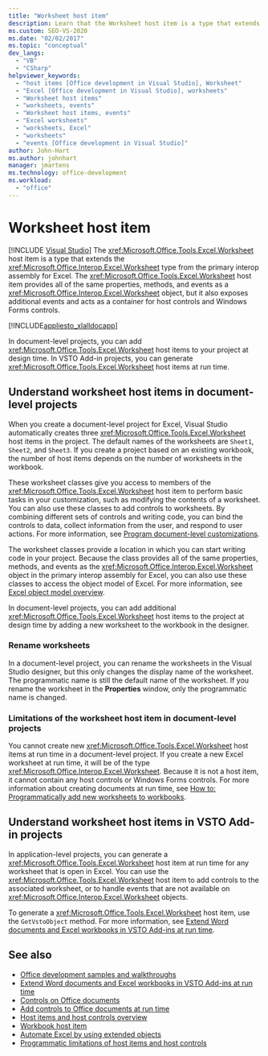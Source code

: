 ```yaml
---
title: "Worksheet host item"
description: Learn that the Worksheet host item is a type that extends the Worksheet type from the primary interop assembly for Excel.
ms.custom: SEO-VS-2020
ms.date: "02/02/2017"
ms.topic: "conceptual"
dev_langs:
  - "VB"
  - "CSharp"
helpviewer_keywords:
  - "host items [Office development in Visual Studio], Worksheet"
  - "Excel [Office development in Visual Studio], worksheets"
  - "Worksheet host items"
  - "worksheets, events"
  - "Worksheet host items, events"
  - "Excel worksheets"
  - "worksheets, Excel"
  - "worksheets"
  - "events [Office development in Visual Studio]"
author: John-Hart
ms.author: johnhart
manager: jmartens
ms.technology: office-development
ms.workload:
  - "office"
---
```

# Worksheet host item

 [!INCLUDE [Visual Studio](~/includes/applies-to-version/vs-not-mac.md)]
  The <xref:Microsoft.Office.Tools.Excel.Worksheet> host item is a type that extends the <xref:Microsoft.Office.Interop.Excel.Worksheet> type from the primary interop assembly for Excel. The <xref:Microsoft.Office.Tools.Excel.Worksheet> host item provides all of the same properties, methods, and events as a <xref:Microsoft.Office.Interop.Excel.Worksheet> object, but it also exposes additional events and acts as a container for host controls and Windows Forms controls.

 [!INCLUDE[appliesto_xlalldocapp](../vsto/includes/appliesto-xlalldocapp-md.md)]

 In document-level projects, you can add <xref:Microsoft.Office.Tools.Excel.Worksheet> host items to your project at design time. In VSTO Add-in projects, you can generate <xref:Microsoft.Office.Tools.Excel.Worksheet> host items at run time.

## Understand worksheet host items in document-level projects
 When you create a document-level project for Excel, Visual Studio automatically creates three <xref:Microsoft.Office.Tools.Excel.Worksheet> host items in the project. The default names of the worksheets are `Sheet1`, `Sheet2`, and `Sheet3`. If you create a project based on an existing workbook, the number of host items depends on the number of worksheets in the workbook.

 These worksheet classes give you access to members of the <xref:Microsoft.Office.Tools.Excel.Worksheet> host item to perform basic tasks in your customization, such as modifying the contents of a worksheet. You can also use these classes to add controls to worksheets. By combining different sets of controls and writing code, you can bind the controls to data, collect information from the user, and respond to user actions. For more information, see [Program document-level customizations](../vsto/programming-document-level-customizations.md).

 The worksheet classes provide a location in which you can start writing code in your project. Because the class provides all of the same properties, methods, and events as the <xref:Microsoft.Office.Interop.Excel.Worksheet> object in the primary interop assembly for Excel, you can also use these classes to access the object model of Excel. For more information, see [Excel object model overview](../vsto/excel-object-model-overview.md).

 In document-level projects, you can add additional <xref:Microsoft.Office.Tools.Excel.Worksheet> host items to the project at design time by adding a new worksheet to the workbook in the designer.

### Rename worksheets
 In a document-level project, you can rename the worksheets in the Visual Studio designer, but this only changes the display name of the worksheet. The programmatic name is still the default name of the worksheet. If you rename the worksheet in the **Properties** window, only the programmatic name is changed.

### Limitations of the worksheet host item in document-level projects
 You cannot create new <xref:Microsoft.Office.Tools.Excel.Worksheet> host items at run time in a document-level project. If you create a new Excel worksheet at run time, it will be of the type <xref:Microsoft.Office.Interop.Excel.Worksheet>. Because it is not a host item, it cannot contain any host controls or Windows Forms controls. For more information about creating documents at run time, see [How to: Programmatically add new worksheets to workbooks](../vsto/how-to-programmatically-add-new-worksheets-to-workbooks.md).

## Understand worksheet host items in VSTO Add-in projects
 In application-level projects, you can generate a <xref:Microsoft.Office.Tools.Excel.Worksheet> host item at run time for any worksheet that is open in Excel. You can use the <xref:Microsoft.Office.Tools.Excel.Worksheet> host item to add controls to the associated worksheet, or to handle events that are not available on <xref:Microsoft.Office.Interop.Excel.Worksheet> objects.

 To generate a <xref:Microsoft.Office.Tools.Excel.Worksheet> host item, use the `GetVstoObject` method. For more information, see [Extend Word documents and Excel workbooks in VSTO Add-ins at run time](../vsto/extending-word-documents-and-excel-workbooks-in-vsto-add-ins-at-run-time.md).

## See also
- [Office development samples and walkthroughs](../vsto/office-development-samples-and-walkthroughs.md)
- [Extend Word documents and Excel workbooks in VSTO Add-ins at run time](../vsto/extending-word-documents-and-excel-workbooks-in-vsto-add-ins-at-run-time.md)
- [Controls on Office documents](../vsto/controls-on-office-documents.md)
- [Add controls to Office documents at run time](../vsto/adding-controls-to-office-documents-at-run-time.md)
- [Host items and host controls overview](../vsto/host-items-and-host-controls-overview.md)
- [Workbook host item](../vsto/workbook-host-item.md)
- [Automate Excel by using extended objects](../vsto/automating-excel-by-using-extended-objects.md)
- [Programmatic limitations of host items and host controls](../vsto/programmatic-limitations-of-host-items-and-host-controls.md)
